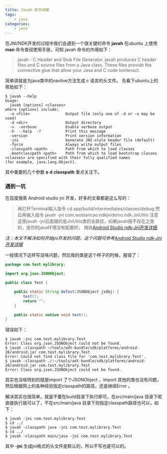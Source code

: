 ```yaml
---
title: Javah 命令详解
tags:
    - java
categories:
    - java
---
```

在JNI/NDK开发的过程中我们会遇到一个很关键的命令 __javah__  在ubuntu 上使用 __man__ 命令查阅使用手册，可知 javah 命令的作用如下：
>  javah - C Header and Stub File Generator. javah produces C header files and C source files from a Java class. These files provide the connective glue that allow your Java and C code tointeract.
<!--more-->
简单讲就是为java类中的navtive方法生成 c 语言的头文件。
先看下ubuntu上的帮助如下：
```
$ javah --help
Usage:
  javah [options] <classes>
where [options] include:
  -o <file>                Output file (only one of -d or -o may be used)
  -d <dir>                 Output directory
  -v  -verbose             Enable verbose output
  -h  --help  -?           Print this message
  -version                 Print version information
  -jni                     Generate JNI-style header file (default)
  -force                   Always write output files
  -classpath <path>        Path from which to load classes
  -bootclasspath <path>    Path from which to load bootstrap classes
<classes> are specified with their fully qualified names
(for example, java.lang.Object).
```

其中重要的几个参数 __o__ __d__ __classpath__ 重点关注下。

### 遇到一坑
在百度搜索 Android studio jni 开发，好多的文章都是这么写的：
>再打开Terminal输入指令
cd app/build/intermediates/classes/debug
然后再输入指令
javah -jni com.wobiancao.ndkjnidemo.ndk.JniUtils
注意 这里javah -jni后面跟的是JniUtils类的全路径，如果javah报不存在之类的，是你的java环境没有配置好。
摘自[Android Studio ndk-Jni开发详细](http://www.cnblogs.com/jukan/p/6038277.html)

_注：本文不解决如何开始jni开发的问题，这个问题可参考[Android Studio ndk-Jni开发详细](http://www.cnblogs.com/jukan/p/6038277.html)_

一般情况下这样写没啥问题，然后我的类是这个样子的时候，报错了：
```java
package com.test.mylibrary;

import org.json.JSONObject;

public class Test {

    public static String doTest(JSONObject jsObj) {
        test();
        return "";
    }

    public static native void test();
}
```
错误如下：
```
$ javah -jni com.test.mylibrary.Test
Error: Class org.json.JSONObject could not be found.
$ javah -classpath ~/tools/adt-bundle/sdk/platforms/android-26/android.jar com.test.mylibrary.Test
Error: Could not find class file for 'com.test.mylibrary.Test'.
$ javah -classpath ./:~/tools/adt-bundle/sdk/platforms/android-26/android.jar com.test.mylibrary.Test
Error: Class org.json.JSONObject could not be found.

```
其实也没啥特别的就是import 了个JSONObject ，import 其他的类也没有问题，然后根据网上的各种经验指定classpath的路径，还是继续Error 。

解决其实也很简单，就是不要在build目录下执行即可，在src/main/java 目录下呢直接执行就可以了，不在src/main/java 目录下则指定classpath路径也可以，如下：
```
$ javah -jni com.test.mylibrary.Test
$ cd ../
$ javah -classpath java -jni com.test.mylibrary.Test
$ cd ../
$ javah -classpath main/java -jni com.test.mylibrary.Test
```
其中 __-jni__ 生成jni格式的头文件是默认的，所以不写也是可以的。
